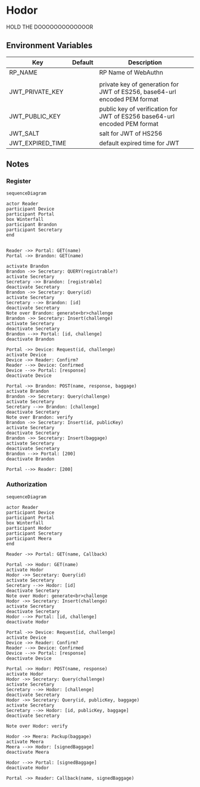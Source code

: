 # Hodor

HOLD THE DOOOOOOOOOOOOOR

## Environment Variables

| Key              | Default | Description                                                               |
| ---------------- | ------- | ------------------------------------------------------------------------- |
| RP_NAME          | ` `     | RP Name of WebAuthn                                                       |
|                  |         |                                                                           |
| JWT_PRIVATE_KEY  | ` `     | private key of generation for JWT of ES256, base64-url encoded PEM format |
| JWT_PUBLIC_KEY   | ` `     | public key of verification for JWT of ES256 base64-url encoded PEM format |
| JWT_SALT         | ` `     | salt for JWT of HS256                                                     |
| JWT_EXPIRED_TIME | ` `     | default expired time for JWT                                              |

## Notes

### Register

```mermaid
sequenceDiagram

actor Reader
participant Device
participant Portal
box Winterfall
participant Brandon
participant Secretary
end


Reader ->> Portal: GET(name)
Portal ->> Brandon: GET(name)

activate Brandon
Brandon ->> Secretary: QUERY(registrable?)
activate Secretary
Secretary ->> Brandon: [registrable]
deactivate Secretary
Brandon ->> Secretary: Query(id)
activate Secretary
Secretary -->> Brandon: [id]
deactivate Secretary
Note over Brandon: generate<br>challenge
Brandon ->> Secretary: Insert(challenge)
activate Secretary
deactivate Secretary
Brandon -->> Portal: [id, challenge]
deactivate Brandon

Portal ->> Device: Request(id, challenge)
activate Device
Device ->> Reader: Confirm?
Reader -->> Device: Confirmed
Device -->> Portal: [response]
deactivate Device

Portal ->> Brandon: POST(name, response, baggage)
activate Brandon
Brandon ->> Secretary: Query(challenge)
activate Secretary
Secretary -->> Brandon: [challenge]
deactivate Secretary
Note over Brandon: verify
Brandon ->> Secretary: Insert(id, publicKey)
activate Secretary
deactivate Secretary
Brandon ->> Secretary: Insert(baggage)
activate Secretary
deactivate Secretary
Brandon -->> Portal: [200]
deactivate Brandon

Portal -->> Reader: [200]
```

### Authorization

```mermaid
sequenceDiagram

actor Reader
participant Device
participant Portal
box Winterfall
participant Hodor
participant Secretary
participant Meera
end

Reader ->> Portal: GET(name, Callback)

Portal ->> Hodor: GET(name)
activate Hodor
Hodor ->> Secretary: Query(id)
activate Secretary
Secretary -->> Hodor: [id]
deactivate Secretary
Note over Hodor: generate<br>challenge
Hodor ->> Secretary: Insert(challenge)
activate Secretary
deactivate Secretary
Hodor -->> Portal: [id, challenge]
deactivate Hodor

Portal ->> Device: Request[id, challenge]
activate Device
Device ->> Reader: Confirm?
Reader -->> Device: Confirmed
Device -->> Portal: [response]
deactivate Device

Portal ->> Hodor: POST(name, response)
activate Hodor
Hodor ->> Secretary: Query(challenge)
activate Secretary
Secretary -->> Hodor: [challenge]
deactivate Secretary
Hodor ->> Secretary: Query(id, publicKey, baggage)
activate Secretary
Secretary -->> Hodor: [id, publicKey, baggage]
deactivate Secretary

Note over Hodor: verify

Hodor ->> Meera: Packup(baggage)
activate Meera
Meera -->> Hodor: [signedBaggage]
deactivate Meera

Hodor -->> Portal: [signedBaggage]
deactivate Hodor

Portal ->> Reader: Callback(name, signedBaggage)
```
